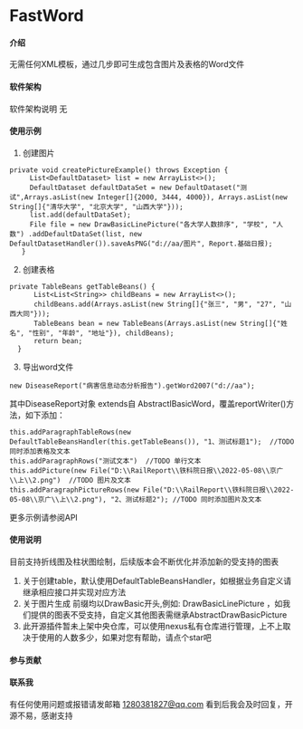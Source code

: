 # FastWord

#### 介绍
无需任何XML模板，通过几步即可生成包含图片及表格的Word文件

#### 软件架构
软件架构说明
无


#### 使用示例

1.  创建图片
````
private void createPictureExample() throws Exception {
     List<DefaultDataset> list = new ArrayList<>();
     DefaultDataset defaultDataSet = new DefaultDataset("测试",Arrays.asList(new Integer[]{2000, 3444, 4000}), Arrays.asList(new String[]{"清华大学", "北京大学", "山西大学"}));
     list.add(defaultDataSet);
     File file = new DrawBasicLinePicture("各大学人数排序", "学校", "人数") .addDefaultDataSet(list, new DefaultDatasetHandler()).saveAsPNG("d://aa/图片", Report.基础日报);
   }
````

2.  创建表格
````
private TableBeans getTableBeans() {
      List<List<String>> childBeans = new ArrayList<>();
      childBeans.add(Arrays.asList(new String[]{"张三", "男", "27", "山西大同"}));
      TableBeans bean = new TableBeans(Arrays.asList(new String[]{"姓名", "性别", "年龄", "地址"}), childBeans);
      return bean;
  }
````
3.  导出word文件
````
new DiseaseReport("病害信息动态分析报告").getWord2007("d://aa");
````
其中DiseaseReport对象 extends自 AbstractIBasicWord，覆盖reportWriter()方法，如下添加：
````
this.addParagraphTableRows(new DefaultTableBeansHandler(this.getTableBeans()), "1、测试标题1");  //TODO 同时添加表格及文本
this.addParagraphRows("测试文本")  //TODO 单行文本
this.addPicture(new File("D:\\RailReport\\铁科院日报\\2022-05-08\\京广\\上\\2.png")  //TODO 图片及文本
this.addParagraphPictureRows(new File("D:\\RailReport\\铁科院日报\\2022-05-08\\京广\\上\\2.png"), "2、测试标题2"); //TODO 同时添加图片及文本
````
更多示例请参阅API
#### 使用说明

目前支持折线图及柱状图绘制，后续版本会不断优化并添加新的受支持的图表

1.  关于创建table，默认使用DefaultTableBeansHandler，如根据业务自定义请继承相应接口并实现对应方法
2.  关于图片生成 前缀均以DrawBasic开头,例如: DrawBasicLinePicture ，如我们提供的图表不受支持，自定义其他图表需继承AbstractDrawBasicPicture
3.  此开源插件暂未上架中央仓库，可以使用nexus私有仓库进行管理，上不上取决于使用的人数多少，如果对您有帮助，请点个star吧

#### 参与贡献

#### 联系我
 有任何使用问题或报错请发邮箱 1280381827@qq.com 看到后我会及时回复，开源不易，感谢支持